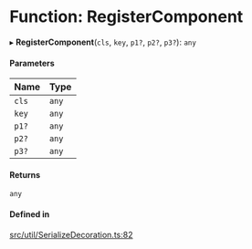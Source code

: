 # Function: RegisterComponent

▸ **RegisterComponent**(`cls`, `key`, `p1?`, `p2?`, `p3?`): `any`

#### Parameters

| Name | Type |
| :------ | :------ |
| `cls` | `any` |
| `key` | `any` |
| `p1?` | `any` |
| `p2?` | `any` |
| `p3?` | `any` |

#### Returns

`any`

#### Defined in

[src/util/SerializeDecoration.ts:82](https://github.com/Orillusion/orillusion/blob/main/src/util/SerializeDecoration.ts#L82)
